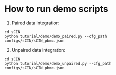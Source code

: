 # How to run demo scripts

1. Paired data integration:

```
cd sCIN
python tutorial/demo/demo_paired.py --cfg_path configs/sCIN/sCIN_pbmc.json
```

2. Unpaired data integration:

```
cd sCIN
python tutorial/demo/demo_unpaired.py --cfg_path configs/sCIN/sCIN_pbmc.json
```

